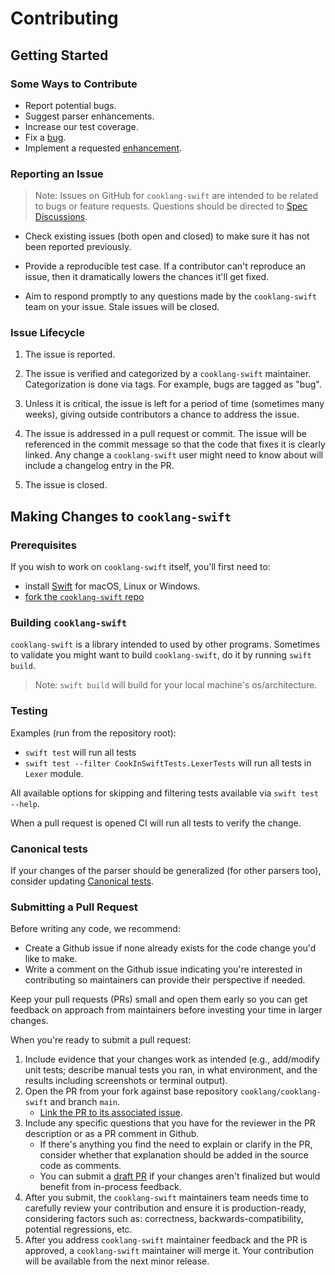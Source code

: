 # Contributing

## Getting Started

### Some Ways to Contribute

* Report potential bugs.
* Suggest parser enhancements.
* Increase our test coverage.
* Fix a [bug](https://github.com/cooklang/cooklang-swift/labels/bug).
* Implement a requested [enhancement](https://github.com/cooklang/cooklang-swift/labels/enhancement).

### Reporting an Issue

> Note: Issues on GitHub for `cooklang-swift` are intended to be related to bugs or feature requests.
> Questions should be directed to [Spec Discussions](https://github.com/cooklang/spec/discussions).

* Check existing issues (both open and closed) to make sure it has not been
reported previously.

* Provide a reproducible test case. If a contributor can't reproduce an issue,
then it dramatically lowers the chances it'll get fixed.

* Aim to respond promptly to any questions made by the `cooklang-swift` team on your
issue. Stale issues will be closed.

### Issue Lifecycle

1. The issue is reported.

2. The issue is verified and categorized by a `cooklang-swift` maintainer.
   Categorization is done via tags. For example, bugs are tagged as "bug".

3. Unless it is critical, the issue is left for a period of time (sometimes many
   weeks), giving outside contributors a chance to address the issue.

4. The issue is addressed in a pull request or commit. The issue will be
   referenced in the commit message so that the code that fixes it is clearly
   linked. Any change a `cooklang-swift` user might need to know about will include a
   changelog entry in the PR.

5. The issue is closed.

## Making Changes to `cooklang-swift`

### Prerequisites

If you wish to work on `cooklang-swift` itself, you'll first need to:
- install [Swift](https://www.swift.org/download/#releases) for macOS, Linux or Windows.
- [fork the `cooklang-swift` repo](../Docs/Forking.md)

### Building `cooklang-swift`

`cooklang-swift` is a library intended to used by other programs. Sometimes to validate you might want to build `cooklang-swift`, do it by running `swift build`.

>Note: `swift build` will build for your local machine's os/architecture.

### Testing

Examples (run from the repository root):
- `swift test` will run all tests
- `swift test --filter CookInSwiftTests.LexerTests` will run all tests in `Lexer` module.

All available options for skipping and filtering tests available via `swift test --help`.

When a pull request is opened CI will run all tests to verify the change.

### Canonical tests

If your changes of the parser should be generalized (for other parsers too), consider updating [Canonical tests](https://github.com/cooklang/spec/tree/main/tests).

### Submitting a Pull Request

Before writing any code, we recommend:
- Create a Github issue if none already exists for the code change you'd like to make.
- Write a comment on the Github issue indicating you're interested in contributing so
maintainers can provide their perspective if needed.

Keep your pull requests (PRs) small and open them early so you can get feedback on
approach from maintainers before investing your time in larger changes.

When you're ready to submit a pull request:
1. Include evidence that your changes work as intended (e.g., add/modify unit tests;
   describe manual tests you ran, in what environment,
   and the results including screenshots or terminal output).
2. Open the PR from your fork against base repository `cooklang/cooklang-swift` and branch `main`.
   - [Link the PR to its associated issue](https://docs.github.com/en/issues/tracking-your-work-with-issues/linking-a-pull-request-to-an-issue).
3. Include any specific questions that you have for the reviewer in the PR description
   or as a PR comment in Github.
   - If there's anything you find the need to explain or clarify in the PR, consider
   whether that explanation should be added in the source code as comments.
   - You can submit a [draft PR](https://github.blog/2019-02-14-introducing-draft-pull-requests/)
   if your changes aren't finalized but would benefit from in-process feedback.
6. After you submit, the `cooklang-swift` maintainers team needs time to carefully review your
   contribution and ensure it is production-ready, considering factors such as: correctness,
   backwards-compatibility, potential regressions, etc.
7. After you address `cooklang-swift` maintainer feedback and the PR is approved, a `cooklang-swift` maintainer
   will merge it. Your contribution will be available from the next minor release.
